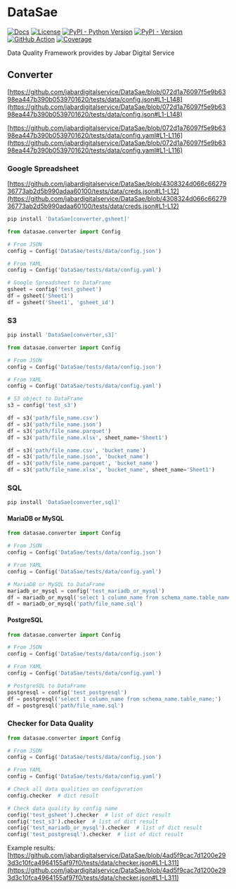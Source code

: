 <!--
Copyright (c) Free Software Foundation, Inc. All rights reserved.
Licensed under the AGPL-3.0-only License. See LICENSE in the project root for license information.
-->

# DataSae

[![Docs](https://img.shields.io/badge/Docs-blue)](https://jabardigitalservice.github.io/DataSae/)
[![License](https://img.shields.io/github/license/jabardigitalservice/DataSae?logoColor=black&label=License&labelColor=black&color=brightgreen)](https://github.com/jabardigitalservice/DataSae/blob/main/LICENSE)
[![PyPI - Python Version](https://img.shields.io/pypi/pyversions/DataSae?logo=python&label=Python&labelColor=black)](https://pypi.org/project/DataSae/)
[![PyPI - Version](https://img.shields.io/pypi/v/DataSae?logo=pypi&label=PyPI&labelColor=black)](https://pypi.org/project/DataSae/)
[![GitHub Action](https://img.shields.io/github/actions/workflow/status/jabardigitalservice/DataSae/python.yaml?logo=GitHub&label=CI/CD&labelColor=black)](https://github.com/jabardigitalservice/DataSae/actions/workflows/python.yaml)
[![Coverage](https://img.shields.io/endpoint?url=https://raw.githubusercontent.com/jabardigitalservice/DataSae/python-coverage-comment-action-data/endpoint.json&labelColor=black)](https://htmlpreview.github.io/?https://github.com/jabardigitalservice/DataSae/blob/python-coverage-comment-action-data/htmlcov/index.html)

Data Quality Framework provides by Jabar Digital Service

## Converter

[https://github.com/jabardigitalservice/DataSae/blob/072d1a76097f5e9b6398ea447b390b0539701620/tests/data/config.json#L1-L148](https://github.com/jabardigitalservice/DataSae/blob/072d1a76097f5e9b6398ea447b390b0539701620/tests/data/config.json#L1-L148)

[https://github.com/jabardigitalservice/DataSae/blob/072d1a76097f5e9b6398ea447b390b0539701620/tests/data/config.yaml#L1-L116](https://github.com/jabardigitalservice/DataSae/blob/072d1a76097f5e9b6398ea447b390b0539701620/tests/data/config.yaml#L1-L116)

### Google Spreadsheet

[https://github.com/jabardigitalservice/DataSae/blob/4308324d066c6627936773ab2d5b990adaa60100/tests/data/creds.json#L1-L12](https://github.com/jabardigitalservice/DataSae/blob/4308324d066c6627936773ab2d5b990adaa60100/tests/data/creds.json#L1-L12)

```sh
pip install 'DataSae[converter,gsheet]'
```

```py
from datasae.converter import Config

# From JSON
config = Config('DataSae/tests/data/config.json')

# From YAML
config = Config('DataSae/tests/data/config.yaml')

# Google Spreadsheet to DataFrame
gsheet = config('test_gsheet')
df = gsheet('Sheet1')
df = gsheet('Sheet1', 'gsheet_id')
```

### S3

```sh
pip install 'DataSae[converter,s3]'
```

```py
from datasae.converter import Config

# From JSON
config = Config('DataSae/tests/data/config.json')

# From YAML
config = Config('DataSae/tests/data/config.yaml')

# S3 object to DataFrame
s3 = config('test_s3')

df = s3('path/file_name.csv')
df = s3('path/file_name.json')
df = s3('path/file_name.parquet')
df = s3('path/file_name.xlsx', sheet_name='Sheet1')

df = s3('path/file_name.csv', 'bucket_name')
df = s3('path/file_name.json', 'bucket_name')
df = s3('path/file_name.parquet', 'bucket_name')
df = s3('path/file_name.xlsx', 'bucket_name', sheet_name='Sheet1')
```

### SQL

```sh
pip install 'DataSae[converter,sql]'
```

#### MariaDB or MySQL

```py
from datasae.converter import Config

# From JSON
config = Config('DataSae/tests/data/config.json')

# From YAML
config = Config('DataSae/tests/data/config.yaml')

# MariaDB or MySQL to DataFrame
mariadb_or_mysql = config('test_mariadb_or_mysql')
df = mariadb_or_mysql('select 1 column_name from schema_name.table_name;')
df = mariadb_or_mysql('path/file_name.sql')
```

#### PostgreSQL

```py
from datasae.converter import Config

# From JSON
config = Config('DataSae/tests/data/config.json')

# From YAML
config = Config('DataSae/tests/data/config.yaml')

# PostgreSQL to DataFrame
postgresql = config('test_postgresql')
df = postgresql('select 1 column_name from schema_name.table_name;')
df = postgresql('path/file_name.sql')
```

### Checker for Data Quality

```py
from datasae.converter import Config

# From JSON
config = Config('DataSae/tests/data/config.json')

# From YAML
config = Config('DataSae/tests/data/config.yaml')

# Check all data qualities on configuration
config.checker  # dict result

# Check data quality by config name
config('test_gsheet').checker  # list of dict result
config('test_s3').checker  # list of dict result
config('test_mariadb_or_mysql').checker  # list of dict result
config('test_postgresql').checker  # list of dict result
```

Example results:
[https://github.com/jabardigitalservice/DataSae/blob/4ad5f9cac7d1200e293d3c10fca4964155af97f0/tests/data/checker.json#L1-L311](https://github.com/jabardigitalservice/DataSae/blob/4ad5f9cac7d1200e293d3c10fca4964155af97f0/tests/data/checker.json#L1-L311)
